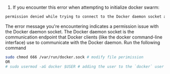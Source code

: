 1. If you encounter this error when attempting to initialize docker swarm:

```bash
permission denied while trying to connect to the Docker daemon socket at unix:///var/run/docker.sock: Post "http://%2Fvar%2Frun%2Fdocker.sock/v1.24/swarm/init": dial unix /var/run/docker.sock: connect: permission denied
```

The error message you're encountering indicates a permission issue with the Docker daemon socket. The Docker daemon socket is the communication endpoint that Docker clients (like the docker command-line interface) use to communicate with the Docker daemon. Run the following command

```bash
sudo chmod 666 /var/run/docker.sock # modify file perimission
OR
# sudo usermod -aG docker $USER # adding the user to the `docker` user group
```
